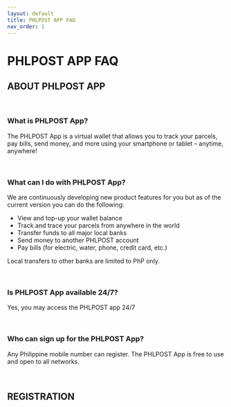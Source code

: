 ```yaml
---
layout: default
title: PHLPOST APP FAQ
nav_order: 1
---
```


# **PHLPOST APP FAQ**

## **ABOUT PHLPOST APP**
<br/>

### **What is PHLPOST App?**
The PHLPOST App is  a virtual wallet that allows you to track your parcels, pay bills, send money, and more using your smartphone or tablet – anytime, anywhere!

<br/>

### **What can I do with PHLPOST App?**
We are continuously developing new product features for you but as of the current version you can do the following:

- View and top-up your wallet balance
- Track and trace your parcels from anywhere in the world
- Transfer funds to all major local banks
- Send money to another PHLPOST account 
- Pay bills (for electric, water, phone, credit card, etc.)

Local transfers to other banks are limited to PhP only.

<br/>

### **Is PHLPOST App available 24/7?**
Yes, you may access the PHLPOST app 24/7

<br/>

### **Who can sign up for the PHLPOST App?**
Any Philippine mobile number can register.  The PHLPOST App is free to use and open to all networks.

<br/>

## **REGISTRATION**
